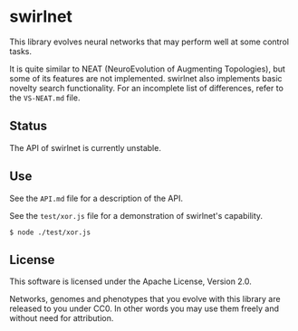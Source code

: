 # swirlnet

This library evolves neural networks that may perform well at some control
tasks.

It is quite similar to NEAT (NeuroEvolution of Augmenting Topologies), but some
of its features are not implemented.
swirlnet also implements basic novelty search functionality.
For an incomplete list of differences, refer to the `VS-NEAT.md` file.

## Status

The API of swirlnet is currently unstable.

## Use

See the `API.md` file for a description of the API.

See the `test/xor.js` file for a demonstration of swirlnet's capability.

    $ node ./test/xor.js

## License

This software is licensed under the Apache License, Version 2.0.

Networks, genomes and phenotypes that you evolve with this library are released
to you under CC0. In other words you may use them freely and without need for
attribution.

